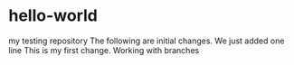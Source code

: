# hello-world
my testing repository
The following are initial changes. We just added one line
This is my first change.
Working with branches
